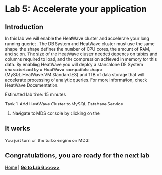 # Lab 5: Accelerate your application

## Introduction


In this lab we will enable the HeatWave cluster and accelerate your long running queries. The DB System and HeatWave cluster must use the same shape, the shape defines the number of CPU cores, the amount of RAM, and so on. The size of the HeatWave cluster needed depends on tables and columns required to load, and the compression achieved in memory for this data. By enabling HeatWave you will deploy a standalone DB System characterized by a HeatWave-compatible shape (MySQL.HeatWave.VM.Standard.E3) and 1TB of data storage that will accelerate processing of analytic queries. For more information, check HeatWave Documentation. 


Estimated lab time: 15 minutes

Task 1: Add HeatWave Cluster to MySQL Database Service 
1. Navigate to MDS console by clicking on the 

## It works

You just turn on the turbo engine on MDS!

## Congratulations, you are ready for the next lab

[Home](../README.md) | [**Go to Lab 6 >>>>>**](../lab6/README.md)

